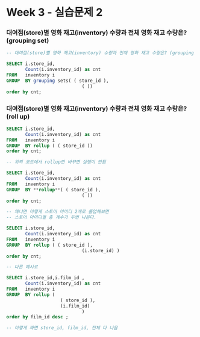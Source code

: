 # Week 3 - 실습문제 2

### 대여점(store)별 영화 재고(inventory) 수량과 전체 영화 재고 수량은? (grouping set)

```sql
-- 대여점(store)별 영화 재고(inventory) 수량과 전체 영화 재고 수량은? (grouping set)

SELECT i.store_id,
       Count(i.inventory_id) as cnt
FROM   inventory i
GROUP  BY grouping sets( ( store_id ), 
							( ))
order by cnt;
```

### 대여점(store)별 영화 재고(inventory) 수량과 전체 영화 재고 수량은? (roll up)

```sql
SELECT i.store_id,
       Count(i.inventory_id) as cnt
FROM   inventory i
GROUP  BY rollup ( ( store_id ))
order by cnt;

-- 위의 코드에서 rollup만 바꾸면 실행이 안됨 

SELECT i.store_id,
       Count(i.inventory_id) as cnt
FROM   inventory i
GROUP  BY **rollup**( ( store_id ), 
							( ))
order by cnt;

-- 왜냐면 이렇게 스토어 아이디 2개로 롤업해보면 
-- 스토어 아이디별 총 계수가 두번 나온다.

SELECT i.store_id,
       Count(i.inventory_id) as cnt
FROM   inventory i
GROUP  BY rollup ( ( store_id ), 
							(i.store_id) )
order by cnt;

```

```sql
-- 다른 예시로 

SELECT i.store_id,i.film_id ,
       Count(i.inventory_id) as cnt
FROM   inventory i
GROUP  BY rollup ( 
					( store_id ),
					(i.film_id)
							)
order by film_id desc ;

-- 이렇게 짜면 store_id, film_id, 전체 다 나옴 

```